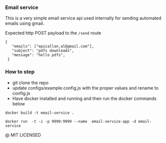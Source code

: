 ### Email service

This is a very simple email service api used internally for sending automated emails using gmail.


Expected http POST payload to the `/send` route
```
{
   "emails": ["epicallan.al@gmail.com"],
   "subject": "pdfs downloads",
   "message": "hello pdfs",
 }
```

### How to step

- git clone the repo
- update configs/example.config.js with the proper values and rename to config.js
- Have docker installed and running and then run the docker commands below


```
docker build -t email-service .

docker run  -t -i -p 9999:9999 --name  email-service-app -d email-service

```


@ MIT LICENSED
